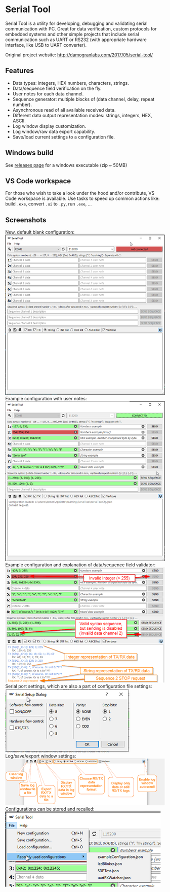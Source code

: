 # Serial Tool
Serial Tool is a utility for developing, debugging and validating serial communication with PC. Great for data verification, custom protocols for embedded systems and other simple projects that include serial communication such as UART or RS232 (with appropriate hardware interface, like USB to UART converter).  

Original project website: http://damogranlabs.com/2017/05/serial-tool/

## Features
* Data types: integers, HEX numbers, characters, strings.
* Data/sequence field verification on the fly.
* User notes for each data channel.
* Sequence generator: multiple blocks of (data channel, delay, repeat number).
* Asynchronous read of all available received data.
* Different data output representation modes: strings, integers, HEX, ASCII.
* Log window display customization.
* Log window/raw data export capability.
* Save/load current settings to a configuration file.
  
## Windows build
See [releases page](https://github.com/damogranlabs/serial-tool/releases) for a windows executable (zip ~ 50MB)  

## VS Code workspace
For those who wish to take a look under the hood and/or contribute, VS Code workspace is available. Use tasks to speed up common actions like: build `.exe`, convert `.ui` to `.py`, run `.exe`, ...  


## Screenshots
New, default blank configuration:  
![Blank (initial) configuration](screenshots/blankConfiguration.png)  
Example configuration with user notes:  
![Example configuration](screenshots/exampleConfiguration.png)  
Example configuration and explanation of data/sequence field validator:  
![Data and sequence validator](screenshots/dataAndSeqExplanation.png)  
Serial port settings, which are also a part of configuration file settings:  
![Serial port settings dialog](screenshots/communicationDialog.png)  
Log/save/export window settings:  
![Log buttons explanation](screenshots/buttonsExplanation.png)  
Configurations can be stored and recalled:  
![List of recently used configurations](screenshots/recenlyUsedConfigurations.png)  

